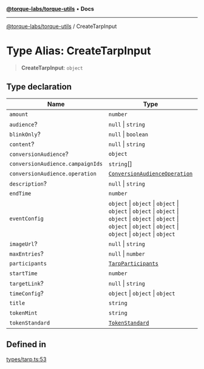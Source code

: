 [**@torque-labs/torque-utils**](../README.md) • **Docs**

***

[@torque-labs/torque-utils](../README.md) / CreateTarpInput

# Type Alias: CreateTarpInput

> **CreateTarpInput**: `object`

## Type declaration

| Name | Type | Default value | Defined in |
| ------ | ------ | ------ | ------ |
| `amount` | `number` | - | [types/tarp.ts:50](https://github.com/torque-labs/torque-utils/blob/c76fb4101d477d1e8e6fb4f5de7a277964527c27/types/tarp.ts#L50) |
| `audience`? | `null` \| `string` | - | [types/tarp.ts:41](https://github.com/torque-labs/torque-utils/blob/c76fb4101d477d1e8e6fb4f5de7a277964527c27/types/tarp.ts#L41) |
| `blinkOnly`? | `null` \| `boolean` | - | [types/tarp.ts:45](https://github.com/torque-labs/torque-utils/blob/c76fb4101d477d1e8e6fb4f5de7a277964527c27/types/tarp.ts#L45) |
| `content`? | `null` \| `string` | - | [types/tarp.ts:33](https://github.com/torque-labs/torque-utils/blob/c76fb4101d477d1e8e6fb4f5de7a277964527c27/types/tarp.ts#L33) |
| `conversionAudience`? | `object` | - | [types/tarp.ts:42](https://github.com/torque-labs/torque-utils/blob/c76fb4101d477d1e8e6fb4f5de7a277964527c27/types/tarp.ts#L42) |
| `conversionAudience.campaignIds` | `string`[] | - | [types/campaigns.ts:59](https://github.com/torque-labs/torque-utils/blob/c76fb4101d477d1e8e6fb4f5de7a277964527c27/types/campaigns.ts#L59) |
| `conversionAudience.operation` | [`ConversionAudienceOperation`](../enumerations/ConversionAudienceOperation.md) | - | [types/campaigns.ts:60](https://github.com/torque-labs/torque-utils/blob/c76fb4101d477d1e8e6fb4f5de7a277964527c27/types/campaigns.ts#L60) |
| `description`? | `null` \| `string` | - | [types/tarp.ts:31](https://github.com/torque-labs/torque-utils/blob/c76fb4101d477d1e8e6fb4f5de7a277964527c27/types/tarp.ts#L31) |
| `endTime` | `number` | - | [types/tarp.ts:37](https://github.com/torque-labs/torque-utils/blob/c76fb4101d477d1e8e6fb4f5de7a277964527c27/types/tarp.ts#L37) |
| `eventConfig` | `object` \| `object` \| `object` \| `object` \| `object` \| `object` \| `object` \| `object` \| `object` \| `object` \| `object` \| `object` \| `object` \| `object` \| `object` | EventRequirementConfigSchema | [types/tarp.ts:43](https://github.com/torque-labs/torque-utils/blob/c76fb4101d477d1e8e6fb4f5de7a277964527c27/types/tarp.ts#L43) |
| `imageUrl`? | `null` \| `string` | - | [types/tarp.ts:32](https://github.com/torque-labs/torque-utils/blob/c76fb4101d477d1e8e6fb4f5de7a277964527c27/types/tarp.ts#L32) |
| `maxEntries`? | `null` \| `number` | - | [types/tarp.ts:39](https://github.com/torque-labs/torque-utils/blob/c76fb4101d477d1e8e6fb4f5de7a277964527c27/types/tarp.ts#L39) |
| `participants` | [`TarpParticipants`](../enumerations/TarpParticipants.md) | - | [types/tarp.ts:47](https://github.com/torque-labs/torque-utils/blob/c76fb4101d477d1e8e6fb4f5de7a277964527c27/types/tarp.ts#L47) |
| `startTime` | `number` | - | [types/tarp.ts:36](https://github.com/torque-labs/torque-utils/blob/c76fb4101d477d1e8e6fb4f5de7a277964527c27/types/tarp.ts#L36) |
| `targetLink`? | `null` \| `string` | - | [types/tarp.ts:34](https://github.com/torque-labs/torque-utils/blob/c76fb4101d477d1e8e6fb4f5de7a277964527c27/types/tarp.ts#L34) |
| `timeConfig`? | `object` \| `object` \| `object` | - | [types/tarp.ts:44](https://github.com/torque-labs/torque-utils/blob/c76fb4101d477d1e8e6fb4f5de7a277964527c27/types/tarp.ts#L44) |
| `title` | `string` | - | [types/tarp.ts:30](https://github.com/torque-labs/torque-utils/blob/c76fb4101d477d1e8e6fb4f5de7a277964527c27/types/tarp.ts#L30) |
| `tokenMint` | `string` | - | [types/tarp.ts:48](https://github.com/torque-labs/torque-utils/blob/c76fb4101d477d1e8e6fb4f5de7a277964527c27/types/tarp.ts#L48) |
| `tokenStandard` | [`TokenStandard`](../enumerations/TokenStandard.md) | - | [types/tarp.ts:49](https://github.com/torque-labs/torque-utils/blob/c76fb4101d477d1e8e6fb4f5de7a277964527c27/types/tarp.ts#L49) |

## Defined in

[types/tarp.ts:53](https://github.com/torque-labs/torque-utils/blob/c76fb4101d477d1e8e6fb4f5de7a277964527c27/types/tarp.ts#L53)
